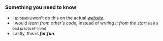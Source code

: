 
### Something you need to know
- I <small>(probably)</small>won't do this on the actual [*website*](http://leetcode.com).
- I would *learn from other's code*, instead of *writing it from the start* <small>(is it a bad practice? hmm)</small>.
- Lastly, this is ***for fun***.
